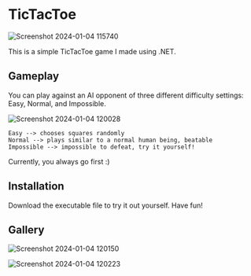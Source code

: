 # TicTacToe

![Screenshot 2024-01-04 115740](https://github.com/ukulele2fire/TicTacToe/assets/84601166/e0ddb762-06a4-45f4-8df8-13ad3fe92abe)

This is a simple TicTacToe game I made using .NET.

## Gameplay

You can play against an AI opponent of three different difficulty settings: Easy, Normal, and Impossible.

![Screenshot 2024-01-04 120028](https://github.com/ukulele2fire/TicTacToe/assets/84601166/8825e79b-dcf7-4c4b-97c2-821d3efad1cf)

    Easy --> chooses squares randomly
    Normal --> plays similar to a normal human being, beatable
    Impossible --> impossible to defeat, try it yourself!

Currently, you always go first :)



## Installation

Download the executable file to try it out yourself. Have fun!

## Gallery

![Screenshot 2024-01-04 120150](https://github.com/ukulele2fire/TicTacToe/assets/84601166/9a862816-41b4-47cf-87bc-3ab0b48ddf08)

![Screenshot 2024-01-04 120223](https://github.com/ukulele2fire/TicTacToe/assets/84601166/3bdf5fae-ca06-4908-90f8-7b26c7ef2a29)


